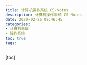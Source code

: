 ```yaml
---
title: 计算机操作系统 CS-Notes
description: 计算机操作系统 CS-Notes
date: 2020-02-26 09:46:45
categories:
- 计算机基础
- 操作系统
toc: true
tags:
---
```


[toc]

